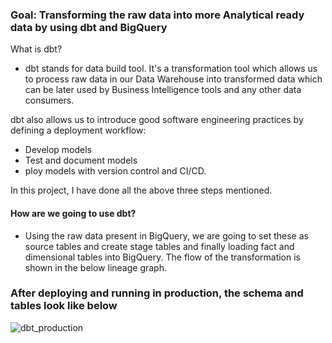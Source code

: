 ### Goal: Transforming the raw data into more Analytical ready data by using dbt and BigQuery


What is dbt? 
- dbt stands for data build tool. It's a transformation tool which allows us to process raw data in our Data Warehouse into transformed data which can be later used by Business Intelligence tools and any other data consumers.

dbt also allows us to introduce good software engineering practices by defining a deployment workflow:
- Develop models
- Test and document models
- ploy models with version control and CI/CD.

In this project, I have done all the above three steps mentioned.

#### How are we going to use dbt?
- Using the raw data present in BigQuery, we are going to set these as source tables and create stage tables and finally loading fact and dimensional tables into BigQuery. The flow of the transformation is shown in the below lineage graph.

### After deploying and running in production, the schema and tables look like below

![dbt_production](https://user-images.githubusercontent.com/41874704/233494094-9c4977c0-8865-4bfa-bf88-a17228f5dbc9.png)

